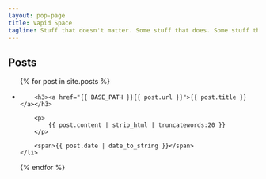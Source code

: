 ```yaml
---
layout: pop-page
title: Vapid Space
tagline: Stuff that doesn't matter. Some stuff that does. Some stuff that falls down the crack.
---
```

    
## Posts

<ul class="posts">
  {% for post in site.posts %}
    <li>

    	<h3><a href="{{ BASE_PATH }}{{ post.url }}">{{ post.title }}</a></h3>

    	<p>
    		{{ post.content | strip_html | truncatewords:20 }}
    	</p>

    	<span>{{ post.date | date_to_string }}</span>
    </li>
  {% endfor %}
</ul>




